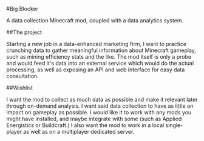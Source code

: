 #Big Blocker

A data collection Minecraft mod, coupled with a data analytics system.

##The project

Starting a new job in a data-enhanced marketing firm, I want to practice crunching data to gather meaningful information about Minecraft gameplay, such as mining efficiency stats and the like. The mod itself is only a probe and would feed it's data into an external service which would do the actual processing, as well as exposing an API and web interface for easy data consultation. 

##Wishlist

I want the mod to collect as much data as possible and make it relevant later through on-demand analysis. I want said data collection to have as little an impact on gameplay as possible. I would like it to work with any mods you might have installed, and maybe integrate with some (such as Applied Energistics or Buildcraft.)  I also want the mod to work in a local single-player as well as on a multiplayer dedicated server.